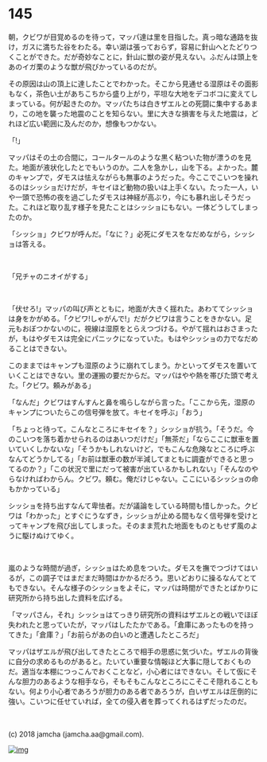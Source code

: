# 145

朝，クビワが目覚めるのを待って，マッパ達は里を目指した。真っ暗な通路を抜け，ガスに満ちた谷をわたる。幸い湖は張っておらず，容易に針山へとたどりつくことができた。だが奇妙なことに，針山に獣の姿が見えない。ふだんは頭上をあのイガ栗のような獣が飛びかっているのだが。  

その原因は山の頂上に達したことでわかった。そこから見通せる湿原はその面影もなく，茶色い土があちこちから盛り上がり，平坦な大地をデコボコに変えてしまっている。何が起きたのか。マッパたちは白きザエルとの死闘に集中するあまり，この地を襲った地震のことを知らない。里に大きな損害を与えた地震は，どれほど広い範囲に及んだのか，想像もつかない。  

「!」  

マッパはその土の合間に，コールタールのような黒く粘ついた物が漂うのを見た。地面が液状化したとでもいうのか。二人を急かし，山を下る。よかった。麓のキャンプで，ダモスは怯えながらも無事のようだった。今ここでこいつを操れるのはシッショだけだが，キセイほど動物の扱いは上手くない。たった一人，いや一頭で恐怖の夜を過ごしたダモスは神経が高ぶり，今にも暴れ出しそうだった。これほど取り乱す様子を見たことはシッショにもない。一体どうしてしまったのか。  

「シッショ」クビワが呼んだ。「なに？」必死にダモスをなだめながら，シッショは答える。  

<br>  

「兄チャのニオイがする」  

<br>  

「伏せろ!」マッパの叫び声とともに，地面が大きく揺れた。あわててシッショは身をかがめる。「クビワ!しゃがんで!」だがクビワは言うことをきかない。足元もおぼつかないのに，視線は湿原をとらえつづける。やがて揺れはおさまったが，もはやダモスは完全にパニックになっていた。もはやシッショの力でなだめることはできない。  

このままではキャンプも湿原のように崩れてしまう。かといってダモスを置いていくことはできない。里の運搬の要だからだ。マッパはやや熱を帯びた頭で考えた。「クビワ。頼みがある」  

「なんだ」クビワはすんすんと鼻を鳴らしながら言った。「ここから先，湿原のキャンプについたらこの信号弾を放て。キセイを呼ぶ」「おう」  

「ちょっと待って。こんなところにキセイを？」シッショが抗う。「そうだ。今のこいつを落ち着かせられるのはあいつだけだ」「無茶だ」「ならここに獣車を置いていくしかないな」「そうかもしれないけど，でもこんな危険なところに呼ぶなんてどうかしてる」「お前は獣車の数が半減してまともに調査ができると思ってるのか？」「この状況で里にだって被害が出ているかもしれない」「そんなのやらなければわからん。クビワ。頼む。俺だけじゃない。ここにいるシッショの命もかかっている」  

シッショを持ち出すなんて卑怯者。だが議論をしている時間も惜しかった。クビワは「わかった」とすぐにうなずき，シッショが止める間もなく信号弾を受けとってキャンプを飛び出してしまった。そのまま荒れた地面をものともせず風のように駆けぬけてゆく。  

<br>  

嵐のような時間が過ぎ，シッショはため息をついた。ダモスを撫でつづけてはいるが，この調子ではまだまだ時間はかかるだろう。思いどおりに操るなんてとてもできない。そんな様子のシッショをよそに，マッパは時間ができたとばかりに研究所から持ち出した資料を広げる。  

「マッパさん，それ」シッショはてっきり研究所の資料はザエルとの戦いでほぼ失われたと思っていたが，マッパはしたたかである。「倉庫にあったものを持ってきた」「倉庫？」「お前らがあの白いのと遭遇したところだ」  

マッパはザエルが飛び出してきたところで相手の思惑に気づいた。ザエルの背後に自分の求めるものがあると。たいてい重要な情報ほど大事に隠しておくものだ。適当な本棚につっこんでおくことなど，小心者にはできない。そして仮にそんな胆力のあるような相手なら，そもそもこんなところにこそこそ隠れることもない。何より小心者であろうが胆力のある者であろうが，白いザエルは圧倒的に強い。こいつに任せていれば，全ての侵入者を葬ってくれるはずだったのだ。  

<br>  
<br>  
(c) 2018 jamcha (jamcha.aa@gmail.com).  

[![img](http://i.creativecommons.org/l/by-nc-sa/4.0/88x31.png)](http://creativecommons.org/licenses/by-nc-sa/4.0/deed)